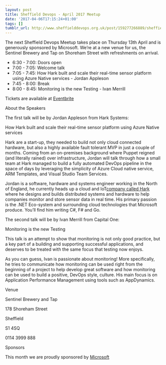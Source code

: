 ```yaml
---
layout: post
title: Sheffield Devops - April 2017 Meetup
date: '2017-04-06T17:15:24+01:00'
tags: []
tumblr_url: http://www.sheffielddevops.org.uk/post/159277266889/sheffield-devops-april-2017-meetup
---
```

The next Sheffield Devops Meetup takes place on Thursday 13th April and is generously sponsored by Microsoft. We’re at a new venue for us, the Sentinel Brewery and Tap on Shoreham Street with refreshments on arrival.

- 6:30 - 7:00: Doors open
- 7:00 - 7:05: Welcome talk
- 7:05 - 7:45: How Hark built and scale their real-time sensor platform using Azure Native services - Jordan Appleson
- 7:45 - 8:00: Break
- 8:00 - 8:45: Monitoring is the new Testing - Ivan Merrill

Tickets are available at [Eventbrite](https://www.eventbrite.co.uk/e/sheffield-devops-april-2017-meetup-tickets-33132821160)

About the Speakers

The first talk will be by Jordan Appleson from Hark Systems:

How Hark built and scale their real-time sensor platform using Azure Native services

Hark are a start-up, they needed to build not only cloud connected hardware, but also a highly available fault tolerant MVP in just a couple of months. Coming from an on-premises background where Puppet reigned (and literally rained) over infrastructure, Jordan will talk through how a small team at Hark managed to build a fully automated DevOps pipeline in the space of days by leveraging the simplicity of Azure Cloud native service, ARM Templates, and Visual Studio Team Services.

Jordan is a software, hardware and systems engineer working in the North of England, he currently heads up a cloud and IoT[company called Hark](https://harksys.com/) where he designs and builds distributed systems and hardware to help companies monitor and store sensor data in real time. His primary passion is the .NET Eco-system and surrounding cloud technologies that Microsoft produce. You’ll find him writing C#, F# and Go.

The second talk will be by Ivan Merrill from Capital One:

Monitoring is the new Testing

This talk is an attempt to show that monitoring is not only good practice, but a key part of a building and supporting successful applications, and deserves to be treated with the same focus that testing now enjoys.

As you can guess, Ivan is passionate about monitoring! More specifically, he tries to communicate how monitoring can be used right from the beginning of a project to help develop great software and how monitoring can be used to build a positive, DevOps style, culture. His main focus is on Application Performance Management using tools such as AppDynamics.

Venue

Sentinel Brewery and Tap

178 Shoreham Street

Sheffield

S1 4SQ

0114 3999 888

Sponsors

This month we are proudly sponsored by [Microsoft](https://www.microsoft.com/en-gb/cloud-platform/development-operations "Microsoft")

